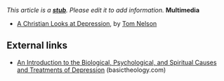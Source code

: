 *This article is a **[stub](http://www.theopedia.com/Category:Theopedia_stubs "Category:Theopedia stubs")**. Please edit it to add information.*
**Multimedia**

-   [A Christian Looks at Depression](http://www.dts.edu/media/play/?MediaItemID=6db48678-0bfc-4b68-bb02-578cb5f41c70),
    by [Tom Nelson](Tom_Nelson "Tom Nelson")

## External links

-   [An Introduction to the Biological, Psychological, and Spiritual Causes and Treatments of Depression](http://basictheology.com/articles/An_Introduction_to_Depression/)
    (basictheology.com)



